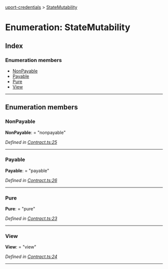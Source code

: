 [uport-credentials](../README.md) > [StateMutability](../enums/statemutability.md)

# Enumeration: StateMutability

## Index

### Enumeration members

* [NonPayable](statemutability.md#nonpayable)
* [Payable](statemutability.md#payable)
* [Pure](statemutability.md#pure)
* [View](statemutability.md#view)

---

## Enumeration members

<a id="nonpayable"></a>

###  NonPayable

**NonPayable**:  = "nonpayable"

*Defined in [Contract.ts:25](https://github.com/uport-project/uport-credentials/blob/2b03873/src/Contract.ts#L25)*

___
<a id="payable"></a>

###  Payable

**Payable**:  = "payable"

*Defined in [Contract.ts:26](https://github.com/uport-project/uport-credentials/blob/2b03873/src/Contract.ts#L26)*

___
<a id="pure"></a>

###  Pure

**Pure**:  = "pure"

*Defined in [Contract.ts:23](https://github.com/uport-project/uport-credentials/blob/2b03873/src/Contract.ts#L23)*

___
<a id="view"></a>

###  View

**View**:  = "view"

*Defined in [Contract.ts:24](https://github.com/uport-project/uport-credentials/blob/2b03873/src/Contract.ts#L24)*

___

